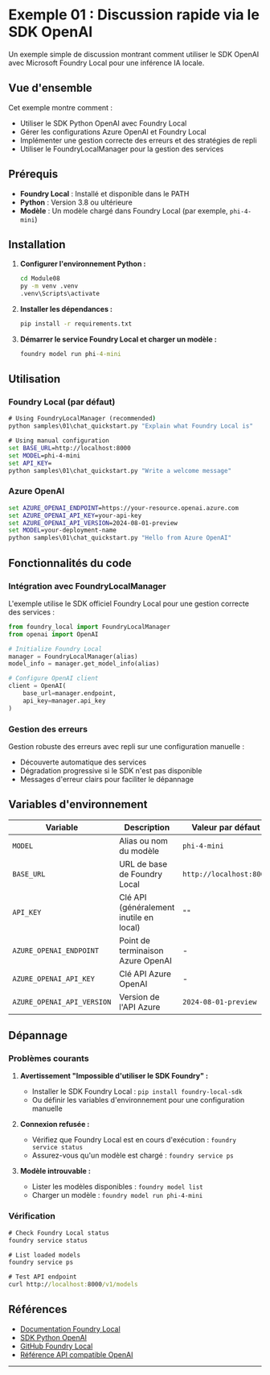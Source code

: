<!--
CO_OP_TRANSLATOR_METADATA:
{
  "original_hash": "fb649a75048715165e76e20b366620a9",
  "translation_date": "2025-09-24T10:21:10+00:00",
  "source_file": "Module08/samples/01/README.md",
  "language_code": "fr"
}
-->
# Exemple 01 : Discussion rapide via le SDK OpenAI

Un exemple simple de discussion montrant comment utiliser le SDK OpenAI avec Microsoft Foundry Local pour une inférence IA locale.

## Vue d'ensemble

Cet exemple montre comment :
- Utiliser le SDK Python OpenAI avec Foundry Local
- Gérer les configurations Azure OpenAI et Foundry Local
- Implémenter une gestion correcte des erreurs et des stratégies de repli
- Utiliser le FoundryLocalManager pour la gestion des services

## Prérequis

- **Foundry Local** : Installé et disponible dans le PATH
- **Python** : Version 3.8 ou ultérieure
- **Modèle** : Un modèle chargé dans Foundry Local (par exemple, `phi-4-mini`)

## Installation

1. **Configurer l'environnement Python :**
   ```cmd
   cd Module08
   py -m venv .venv
   .venv\Scripts\activate
   ```

2. **Installer les dépendances :**
   ```cmd
   pip install -r requirements.txt
   ```

3. **Démarrer le service Foundry Local et charger un modèle :**
   ```cmd
   foundry model run phi-4-mini
   ```

## Utilisation

### Foundry Local (par défaut)

```cmd
# Using FoundryLocalManager (recommended)
python samples\01\chat_quickstart.py "Explain what Foundry Local is"

# Using manual configuration
set BASE_URL=http://localhost:8000
set MODEL=phi-4-mini
set API_KEY=
python samples\01\chat_quickstart.py "Write a welcome message"
```

### Azure OpenAI

```cmd
set AZURE_OPENAI_ENDPOINT=https://your-resource.openai.azure.com
set AZURE_OPENAI_API_KEY=your-api-key
set AZURE_OPENAI_API_VERSION=2024-08-01-preview
set MODEL=your-deployment-name
python samples\01\chat_quickstart.py "Hello from Azure OpenAI"
```

## Fonctionnalités du code

### Intégration avec FoundryLocalManager

L'exemple utilise le SDK officiel Foundry Local pour une gestion correcte des services :

```python
from foundry_local import FoundryLocalManager
from openai import OpenAI

# Initialize Foundry Local
manager = FoundryLocalManager(alias)
model_info = manager.get_model_info(alias)

# Configure OpenAI client
client = OpenAI(
    base_url=manager.endpoint,
    api_key=manager.api_key
)
```

### Gestion des erreurs

Gestion robuste des erreurs avec repli sur une configuration manuelle :
- Découverte automatique des services
- Dégradation progressive si le SDK n'est pas disponible
- Messages d'erreur clairs pour faciliter le dépannage

## Variables d'environnement

| Variable | Description | Valeur par défaut | Obligatoire |
|----------|-------------|-------------------|-------------|
| `MODEL` | Alias ou nom du modèle | `phi-4-mini` | Non |
| `BASE_URL` | URL de base de Foundry Local | `http://localhost:8000` | Non |
| `API_KEY` | Clé API (généralement inutile en local) | `""` | Non |
| `AZURE_OPENAI_ENDPOINT` | Point de terminaison Azure OpenAI | - | Pour Azure |
| `AZURE_OPENAI_API_KEY` | Clé API Azure OpenAI | - | Pour Azure |
| `AZURE_OPENAI_API_VERSION` | Version de l'API Azure | `2024-08-01-preview` | Non |

## Dépannage

### Problèmes courants

1. **Avertissement "Impossible d'utiliser le SDK Foundry" :**
   - Installer le SDK Foundry Local : `pip install foundry-local-sdk`
   - Ou définir les variables d'environnement pour une configuration manuelle

2. **Connexion refusée :**
   - Vérifiez que Foundry Local est en cours d'exécution : `foundry service status`
   - Assurez-vous qu'un modèle est chargé : `foundry service ps`

3. **Modèle introuvable :**
   - Lister les modèles disponibles : `foundry model list`
   - Charger un modèle : `foundry model run phi-4-mini`

### Vérification

```cmd
# Check Foundry Local status
foundry service status

# List loaded models
foundry service ps

# Test API endpoint
curl http://localhost:8000/v1/models
```

## Références

- [Documentation Foundry Local](https://learn.microsoft.com/azure/ai-foundry/foundry-local/)
- [SDK Python OpenAI](https://github.com/openai/openai-python)
- [GitHub Foundry Local](https://github.com/microsoft/Foundry-Local)
- [Référence API compatible OpenAI](https://learn.microsoft.com/azure/ai-foundry/foundry-local/how-to/how-to-integrate-with-inference-sdks)

---

